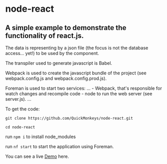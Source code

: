 # node-react

## A simple example to demonstrate the functionality of react.js.

The data is representing by a json file (the focus is not the database access... yet!) to be used by the component.

The transpiler used to generate javascript is Babel.

Webpack is used to create the javascript bundle of the project (see webpack.config.js and webpack.config.prod.js).

Foreman is used to start two services: 
...
    - Webpack, that's responsible for watch changes and recompile code 
    - node to run the web server (see server.js).
...

To get the code:

`git clone https://github.com/QuickMonkeys/node-react.git`

`cd node-react`

run `npm i` to install node_modules

run `nf start` to start the application using Foreman.

You can see a live [Demo](https://node-react-quick.herokuapp.com/) here.

